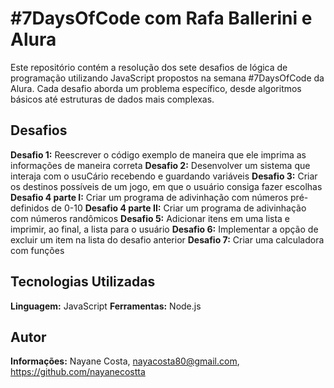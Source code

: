 # #7DaysOfCode com Rafa Ballerini e Alura

Este repositório contém a resolução dos sete desafios de lógica de programação utilizando JavaScript propostos na semana #7DaysOfCode da Alura. Cada desafio aborda um problema específico, desde algoritmos básicos até estruturas de dados mais complexas.

## Desafios

**Desafio 1:** Reescrever o código exemplo de maneira que ele imprima as informações de maneira correta
**Desafio 2:** Desenvolver um sistema que interaja com o usuCário recebendo e guardando variáveis
**Desafio 3:** Criar os destinos possíveis de um jogo, em que o usuário consiga fazer escolhas
**Desafio 4 parte I:** Criar um programa de adivinhação com números pré-definidos de 0-10
**Desafio 4 parte II:** Criar um programa de adivinhação com números randômicos
**Desafio 5:** Adicionar itens em uma lista e imprimir, ao final, a lista para o usuário
**Desafio 6:** Implementar a opção de excluir um item na lista do desafio anterior 
**Desafio 7:** Criar uma calculadora com funções 

## Tecnologias Utilizadas

**Linguagem:** JavaScript
**Ferramentas:** Node.js

## Autor 

**Informações:** Nayane Costa, nayacosta80@gmail.com, https://github.com/nayanecostta 
